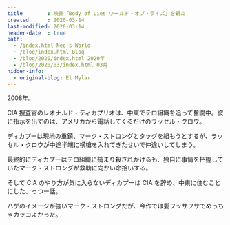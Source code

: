 ```yaml
---
title        : 映画「Body of Lies ワールド・オブ・ライズ」を観た
created      : 2020-03-14
last-modified: 2020-03-14
header-date  : true
path:
  - /index.html Neo's World
  - /blog/index.html Blog
  - /blog/2020/index.html 2020年
  - /blog/2020/03/index.html 03月
hidden-info:
  - original-blog: El Mylar
---
```


2008年。

CIA 捜査官のレオナルド・ディカプリオは、中東でテロ組織を追って奮闘中。彼に指示を出すのは、アメリカから電話してくるだけのラッセル・クロウ。

ディカプーは現地の重鎮、マーク・ストロングとタッグを組もうとするが、ラッセル・クロウが中途半端に横槍を入れてきたせいで仲違いしてしまう。

最終的にディカプーはテロ組織に捕まり殺されかけるも、独自に事情を把握していたマーク・ストロングが救助に向かい命拾いする。

そして CIA のやり方が気に入らないディカプーは CIA を辞め、中東に住むことにした、っつー話。

ハゲのイメージが強いマーク・ストロングだが、今作では髪フッサフサでめっちゃカッコよかった。
